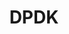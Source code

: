 ---
image:
  featured: 'true'
  path: /assets/images/projects/dpdk.png
permalink: /engineering/projects/dpdk/
project_link_name: dpdk
project_maintainers: ''
project_stats: 'false'
project_url: https://www.dpdk.org/
title: DPDK
---